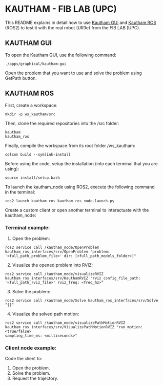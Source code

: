 # KAUTHAM - FIB LAB (UPC)

This README explains in detail how to use [Kautham GUI](#kautham-gui) and [Kautham ROS](#kautham-ros) (ROS2) to test it with the real robot (UR3e) from the FIB LAB (UPC).


## KAUTHAM GUI
To open the Kautham GUI, use the following command:
```
./apps/graphical/kautham-gui
```

Open the problem that you want to use and solve the problem using GetPath button.


## KAUTHAM ROS
First, create a workspace:
```
mkdir -p ws_kautham/src
```
Then, clone the required repositories into the /src folder:
```
kautham
kautham_ros
```

Finally, compile the workspace from its root folder /ws_kautham:
```
colcon build --symlink-install
```

Before using the code, setup the installation (into each terminal that you are using):
```
source install/setup.bash
```

To launch the kautham_node using ROS2, execute the following command in the terminal:
```
ros2 launch kautham_ros kautham_ros_node.launch.py
```

Create a custom client or open another terminal to interactuate with the kautham_node:

### Terminal example:
1. Open the problem:
```
ros2 service call /kautham_node/OpenProblem kautham_ros_interfaces/srv/OpenProblem "problem: '<full_path_problem_file>' dir: [<full_path_models_folder>]" 
```
2. Visualize the opened problem into RVIZ:
```
ros2 service call /kautham_node/visualizeRVIZ kautham_ros_interfaces/srv/KauthamRVIZ "rviz_config_file_path: '<full_path_rviz_file>' rviz_freq: <freq_hz>" 
```
3. Solve the problem:
```
ros2 service call /kautham_node/Solve kautham_ros_interfaces/srv/Solve "{}" 
```
4. Visualize the solved path motion:
```
ros2 service call /kautham_node/visualizePathMotionRVIZ kautham_ros_interfaces/srv/VisualizePathMotionRVIZ "run_motion: <true/false>
sampling_time_ms: <milliseconds>"
```

### Client node example:
Code the client to:
1. Open the problem.
2. Solve the problem.
3. Request the trajectory.